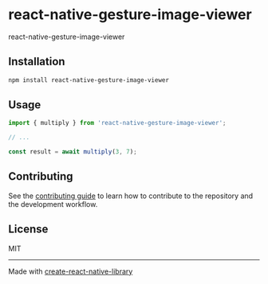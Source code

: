 # react-native-gesture-image-viewer

react-native-gesture-image-viewer

## Installation

```sh
npm install react-native-gesture-image-viewer
```

## Usage


```js
import { multiply } from 'react-native-gesture-image-viewer';

// ...

const result = await multiply(3, 7);
```


## Contributing

See the [contributing guide](CONTRIBUTING.md) to learn how to contribute to the repository and the development workflow.

## License

MIT

---

Made with [create-react-native-library](https://github.com/callstack/react-native-builder-bob)

